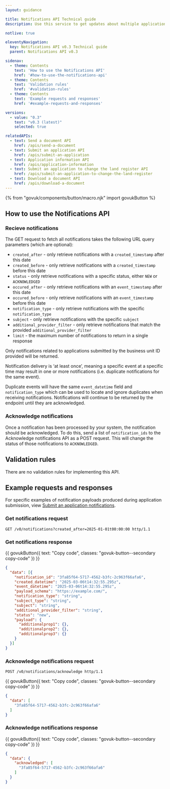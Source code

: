 ```yaml
---
layout: guidance

title: Notifications API Technical guide
description: Use this service to get updates about multiple applications submitted by the same business unit.

notlive: true

eleventyNavigation:
  key: Notifications API v0.3 Technical guide
  parent: Notifications API v0.3

sidenav:
  - theme: Contents
    text: 'How to use the Notifications API'
    href: '#how-to-use-the-notifications-api'
  - theme: Contents
    text: 'Validation rules'
    href: '#validation-rules'
  - theme: Contents
    text: 'Example requests and responses'
    href: '#example-requests-and-responses'

versions:
  - value: "0.3"
    text: "v0.3 (latest)"
    selected: true

relatedAPIs:
  - text: Send a document API
    href: /apis/send-a-document
  - text: Submit an application API
    href: /apis/submit-an-application
  - text: Application information API
    href: /apis/application-information
  - text: Submit an application to change the land register API
    href: /apis/submit-an-application-to-change-the-land-register
  - text: Download a document API
    href: /apis/download-a-document 
---
```

{% from "govuk/components/button/macro.njk" import govukButton %}

<section>

<h2 class="govuk-heading-m" id="how-to-use-the-notifications-api">How to use the Notifications API</h2>
  <h3 class="govuk-heading-s">Recieve notifications</h3>
  <p class="govuk-body">The GET request to fetch all notifications takes the following URL query parameters (which are optional):</p>
  <ul class="govuk-list govuk-list--bullet">
    <li>
      <code class="app-code app-code--inline">created_after</code> - only retrieve notifications with a <code class="app-code app-code--inline">created_timestamp</code> after this date
    </li>
    <li>
      <code class="app-code app-code--inline">created_before</code> - only retrieve notifications with a <code class="app-code app-code--inline">created_timestamp</code> before this date
    </li>
    <li>
      <code class="app-code app-code--inline">status</code> - only retrieve notifications with a specific status, either <code class="app-code app-code--inline">NEW</code> or <code class="app-code app-code--inline">ACKNOWLEDGED</code>
    </li>
    <li>
      <code class="app-code app-code--inline">occured_after</code> - only retrieve notifications with an <code class="app-code app-code--inline">event_timestamp</code> after this date
    </li>
    <li>
      <code class="app-code app-code--inline">occured_before</code> - only retrieve notifications with an <code class="app-code app-code--inline">event_timestamp</code> before this date
    </li>
    <li>
      <code class="app-code app-code--inline">notification_type</code> - only retrieve notifications with the specific <code class="app-code app-code--inline">notification_type</code>
    </li>
    <li>
      <code class="app-code app-code--inline">subject</code> - only retrieve notifications with the specific <code class="app-code app-code--inline">subject</code>
    </li>
    <li>
      <code class="app-code app-code--inline">additional_provider_filter</code> - only retrieve notifications that match the provided <code class="app-code app-code--inline">additional_provider_filter</code>
    </li>
    <li>
      <code class="app-code app-code--inline">limit</code> - the maximum number of notifications to return in a single response
    </li>
  </ul>
  <p class="govuk-body">Only notifications related to applications submitted by the business unit ID provided will be returned.</p>
  <p class="govuk-body">Notification delivery is ‘at least once’, meaning a specific event at a specific time may result in one or more notifications (i.e. duplicate notifications for the same event).</p>
  <p class="govuk-body">Duplicate events will have the same <code class="app-code app-code--inline">event_datetime</code> field and <code class="app-code app-code--inline">notification_type</code> which can be used to locate and ignore duplicates when receiving notifications. Notifications will continue to be returned by the endpoint until they are acknowledged.
  </p>
  <h3 class="govuk-heading-s">Acknowledge notifications</h3>
  <p class="govuk-body">Once a notification has been processed by your system, the notification should be acknowledged. To do this, send a list of <code class="app-code app-code--inline">notification_ids</code> to the Acknowledge notifications API as a POST request. This will change the status of those notifications to <code class="app-code app-code--inline">ACKNOWLEDGED</code>.</p>

</section>
<section>

<h2 class="govuk-heading-m" id="validation-rules">Validation rules</h2>
<p class="govuk-body">There are no validation rules for implementing this API.</p>

</section>
<section>

<h2 class="govuk-heading-m" id="example-requests-and-responses">Example requests and responses</h2>
<p class="govuk-body">For specific examples of notification payloads produced during application submission, view <a class="govuk-body govuk-link" href="/apis/submit-an-application">Submit an application notifications</a>.</p>

<h3 class="govuk-heading-s">Get notifications request</h3>

`GET /v0/notifications?created_after=2025-01-01t00:00:00 http/1.1`

<h3 class="govuk-heading-s">Get notifications response</h3>

<div class="code-wrapper">
{{ govukButton({ text: "Copy code", classes: "govuk-button--secondary copy-code" }) }}

```json
{
  "data": [{
    "notification_id": "3fa85f64-5717-4562-b3fc-2c963f66afa6",
    "created_datetime": "2025-03-06t14:32:55.295z",
    "event_datetime": "2025-03-06t14:32:55.295z",
    "payload_schema": "https://example.com/",
    "notification_type": "string",
    "subject_type": "string",
    "subject": "string",
    "additional_provider_filter": "string",
    "status": "new",
    "payload": {
      "additionalprop1": {},
      "additionalprop2": {},
      "additionalprop3": {}
    }
  }]
}
```

</div>

<h3 class="govuk-heading-s">Acknowledge notifications request</h3>

`POST /v0/notifications/acknowledge http/1.1`

<div class="code-wrapper">
{{ govukButton({ text: "Copy code", classes: "govuk-button--secondary copy-code" }) }}

```json
{
  "data": [
    "3fa85f64-5717-4562-b3fc-2c963f66afa6"
  ]
}
```
</div>

<h3 class="govuk-heading-s">Acknowledge notifications response</h3>

<div class="code-wrapper">
{{ govukButton({ text: "Copy code", classes: "govuk-button--secondary copy-code" }) }}

```json
{
  "data": {
    "acknowledged": [
      "3fa85f64-5717-4562-b3fc-2c963f66afa6"
    ]
  }
}
```
</div>

</section>
